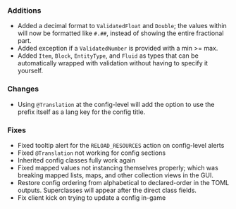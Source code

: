 ### Additions
* Added a decimal format to `ValidatedFloat` and `Double`; the values within will now be formatted like `#.##`, instead of showing the entire fractional part.
* Added exception if a `ValidatedNumber` is provided with a min >= max.
* Added `Item`, `Block`, `EntityType`, and `Fluid` as types that can be automatically wrapped with validation without having to specify it yourself.

### Changes
* Using `@Translation` at the config-level will add the option to use the prefix itself as a lang key for the config title.

### Fixes
* Fixed tooltip alert for the `RELOAD_RESOURCES` action on config-level alerts
* Fixed `@Translation` not working for config sections
* Inherited config classes fully work again
* Fixed mapped values not instancing themselves properly; which was breaking mapped lists, maps, and other collection views in the GUI.
* Restore config ordering from alphabetical to declared-order in the TOML outputs. Superclasses will appear after the direct class fields.
* Fix client kick on trying to update a config in-game